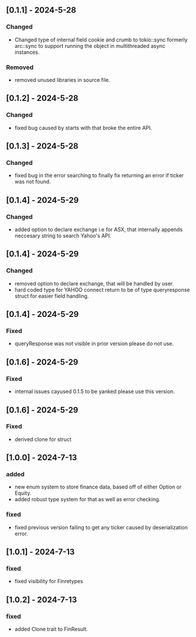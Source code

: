 ## [0.1.1] - 2024-5-28
### Changed
- Changed type of internal field cookie and crumb to tokio::sync formerly arc::sync to support running the object in multithreaded async instances.


### Removed
- removed unused libraries in source file.

## [0.1.2] - 2024-5-28
### Changed
- fixed bug caused by starts with that broke the entire API.


## [0.1.3] - 2024-5-28
### Changed
- fixed bug in the error searching to finally fix returning an error if ticker was not found.

## [0.1.4] - 2024-5-29
### Changed
- added option to declare exchange i.e for ASX, that internally appends neccesary string to search Yahoo's API.

## [0.1.4] - 2024-5-29
### Changed
- removed option to declare exchange, that will be handled by user.
- hard coded type for YAHOO connect return to be of type queryresponse struct for easier field handling.

## [0.1.4] - 2024-5-29
### Fixed
- queryResponse was not visible in prior version please do not use.

## [0.1.6] - 2024-5-29
### Fixed
- internal issues cayused 0.1.5 to be yanked please use this version.

## [0.1.6] - 2024-5-29
### Fixed
- derived clone for struct

## [1.0.0] - 2024-7-13
### added
- new enum system to store finance data, based off of either Option or Equity.
- added robust type system for that as well as error checking.
### fixed
- fixed previous version failing to get any ticker caused by deserialization error.

## [1.0.1] - 2024-7-13
### fixed
- fixed visibility for Finretypes

## [1.0.2] - 2024-7-13
### fixed
- added Clone trait to FinResult.
